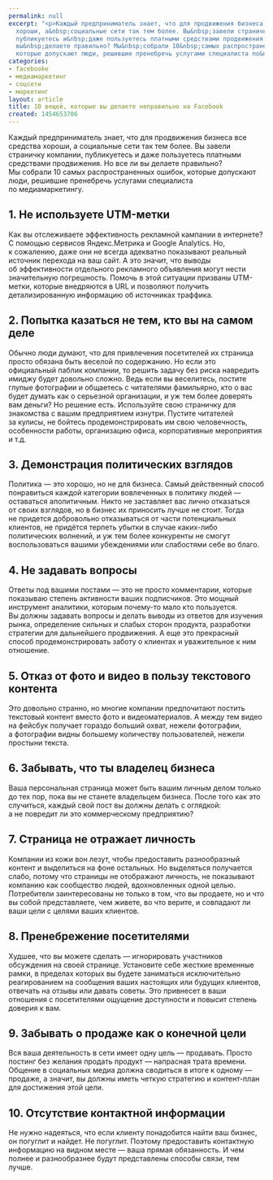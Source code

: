 ```yaml
---
permalink: null
excerpt: "<p>Каждый предприниматель знает, что для продвижения бизнеса все средства
  хороши, а&nbsp;социальные сети так тем более. Вы&nbsp;завели страничку компании,
  публикуетесь и&nbsp;даже пользуетесь платными средствами продвижения. Но&nbsp;все&nbsp;ли
  вы&nbsp;делаете правильно? Мы&nbsp;собрали 10&nbsp;самых распространенных ошибок,
  которые допускают люди, решившие пренебречь услугами специалиста по&nbsp;медиамаркетингу.</p>"
categories:
- facebooke
- медиамаркетинг
- соцсети
- маркетинг
layout: article
title: 10 вещей, которые вы делаете неправильно на Facebook
created: 1454653706
---
```

<p>Каждый предприниматель знает, что для продвижения бизнеса все средства хороши, а&nbsp;социальные сети так тем более. Вы&nbsp;завели страничку компании, публикуетесь и&nbsp;даже пользуетесь платными средствами продвижения. Но&nbsp;все&nbsp;ли вы&nbsp;делаете правильно? Мы&nbsp;собрали 10&nbsp;самых распространенных ошибок, которые допускают люди, решившие пренебречь услугами специалиста по&nbsp;медиамаркетингу.</p>
<h2>1. Не&nbsp;используете UTM-метки</h2>
<p>Как вы&nbsp;отслеживаете эффективность рекламной кампании в&nbsp;интернете? С&nbsp;помощью сервисов Яндекс.Метрика и&nbsp;Google Analytics. Но, к&nbsp;сожалению, даже они не&nbsp;всегда адекватно показывают реальный источник перехода на&nbsp;ваш сайт. А&nbsp;это значит, что выводы об&nbsp;эффективности отдельного рекламного объявления могут нести значительную погрешность. Помочь в&nbsp;этой ситуации призваны UTM-метки, которые внедряются в&nbsp;URL и&nbsp;позволяют получить детализированную информацию об&nbsp;источниках траффика.</p>
<h2>2. Попытка казаться не&nbsp;тем, кто вы&nbsp;на&nbsp;самом деле</h2>
<p>Обычно люди думают, что для привлечения посетителей их&nbsp;страница просто обязана быть веселой по&nbsp;содержанию. Но&nbsp;если это официальный паблик компании, то&nbsp;решить задачу без риска навредить имиджу будет довольно сложно. Ведь если вы&nbsp;веселитесь, постите глупые фотографии и&nbsp;общаетесь с&nbsp;читателями фамильярно, кто о&nbsp;вас будет думать как о&nbsp;серьезной организации, и&nbsp;уж&nbsp;тем более доверять вам деньги? Но&nbsp;решение есть. Используйте свою страничку для знакомства с&nbsp;вашим предприятием изнутри. Пустите читателей за&nbsp;кулисы, не&nbsp;бойтесь продемонстрировать им&nbsp;свою человечность, особенности работы, организацию офиса, корпоративные мероприятия и&nbsp;т.д.</p>
<h2>3. Демонстрация политических взглядов</h2>
<p>Политика&nbsp;— это хорошо, но&nbsp;не&nbsp;для бизнеса. Самый действенный способ понравиться каждой категории вовлеченных в&nbsp;политику людей&nbsp;— оставаться аполитичным. Никто не&nbsp;заставляет вас лично отказаться от&nbsp;своих взглядов, но&nbsp;в&nbsp;бизнес их&nbsp;приносить лучше не&nbsp;стоит. Тогда не&nbsp;придется добровольно отказываться от&nbsp;части потенциальных клиентов, не&nbsp;придётся терпеть убытки в&nbsp;случае каких-либо политических волнений, и&nbsp;уж&nbsp;тем более конкуренты не&nbsp;смогут воспользоваться вашими убеждениями или слабостями себе во&nbsp;благо.</p>
<h2>4. Не&nbsp;задавать вопросы</h2>
<p>Ответы под вашими постами&nbsp;— это не&nbsp;просто комментарии, которые показываю степень активности ваших подписчиков. Это мощный инструмент аналитики, которым почему-то мало кто пользуется. Вы&nbsp;должны задавать вопросы и&nbsp;делать выводы из&nbsp;ответов для изучения рынка, определение сильных и&nbsp;слабых сторон продукта, разработки стратегии для дальнейшего продвижения. А&nbsp;еще это прекрасный способ продемонстрировать заботу о&nbsp;клиентах и&nbsp;уважительное к&nbsp;ним отношение.</p>
<h2>5. Отказ от&nbsp;фото и&nbsp;видео в&nbsp;пользу текстового контента</h2>
<p>Это довольно странно, но&nbsp;многие компании предпочитают постить текстовый контент вместо фото и&nbsp;видеоматериалов. А&nbsp;между тем видео на&nbsp;фейсбук получает гораздо больший охват, нежели фотографии, а&nbsp;фотографии видны большему количеству пользователей, нежели простыни текста.</p>
<h2>6. Забывать, что ты&nbsp;владелец бизнеса</h2>
<p>Ваша персональная страница может быть вашим личным делом только до&nbsp;тех пор, пока вы&nbsp;не&nbsp;станете владельцем бизнеса. После того как это случиться, каждый свой пост вы&nbsp;должны делать с&nbsp;оглядкой: а&nbsp;не&nbsp;повредит&nbsp;ли это коммерческому предприятию?</p>
<h2>7. Страница не&nbsp;отражает личность</h2>
<p>Компании из&nbsp;кожи вон лезут, чтобы предоставить разнообразный контент и&nbsp;выделиться на&nbsp;фоне остальных. Но&nbsp;выделяться получается слабо, потому что страницы не&nbsp;отображают личность, не&nbsp;показывают компанию как сообщество людей, вдохновленных одной целью. Потребители заинтересованы не&nbsp;только в&nbsp;том, что вы&nbsp;продаете, но&nbsp;и&nbsp;что вы&nbsp;собой представляете, чем живете, во&nbsp;что верите, и&nbsp;совпадают&nbsp;ли ваши цели с&nbsp;целями ваших клиентов.</p>
<h2>8. Пренебрежение посетителями</h2>
<p>Худшее, что вы&nbsp;можете сделать&nbsp;— игнорировать участников обсуждения на&nbsp;своей странице. Установите себе жесткие временные рамки, в&nbsp;пределах которых вы&nbsp;будете заниматься исключительно реагированием на&nbsp;сообщения ваших настоящих или будущих клиентов, отвечать на&nbsp;отзывы или давать советы. Это привнесет в&nbsp;ваши отношения с&nbsp;посетителями ощущение доступности и&nbsp;повысит степень доверия к&nbsp;вам.</p>
<h2>9. Забывать о&nbsp;продаже как о&nbsp;конечной цели</h2>
<p>Вся ваша деятельность в&nbsp;сети имеет одну цель&nbsp;— продавать. Просто постинг без желания продать продукт&nbsp;— напрасная трата времени. Общение в&nbsp;социальных медиа должна сводиться в&nbsp;итоге к&nbsp;одному&nbsp;— продаже, а&nbsp;значит, вы&nbsp;должны иметь четкую стратегию и&nbsp;контент-план для достижения этой цели. </p>
<h2>10. Отсутствие контактной информации</h2>
<p>Не&nbsp;нужно надеяться, что если клиенту понадобится найти ваш бизнес, он&nbsp;погуглит и&nbsp;найдет. Не&nbsp;погуглит. Поэтому предоставить контактную информацию на&nbsp;видном месте&nbsp;— ваша прямая обязанность. И&nbsp;чем полнее и&nbsp;разнообразнее будут представлены способы связи, тем лучше.</p>
